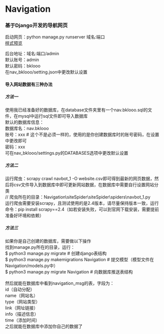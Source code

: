 # Navigation
### 基于Django开发的导航网页


启动网页：python manage.py runserver 域名:端口<br>
[样式预览](https://bklooo.github.io/Navigation/ "点击前往")

后台地址：域名:端口/admin<br>
默认账号：admin<br>
默认密码：bklooo<br>
在nav_bklooo/setting.json中更改默认设置<br>

#### 导入网站数据有三种办法<br>
##### 方法一
使用我已经准备好的数据库，在database文件夹里有一个nav.bklooo.sql的文件，在mysql中运行sql文件即可导入数据库<br>
默认的数据库信息：<br>
数据库名：nav.bklooo<br>
账号：xxx    # 这个不是必须一样的，使用的是你创建数据库时的账号密码，在设置中更改即可<br>
密码：xxx<br>
可在nav_bklooo/settings.py的DATABASES选项中更改默认设置<br>

##### 方法二
运行爬虫：scrapy crawl navbot_1 -O website.csv即可得到最新的网页数据，然后将csv文件导入到数据库中即可更新网站数据，在数据库中需要自行设置网站分类<br>
// 爬虫所在的目录：Navigation\siteSpider\siteSpider\spiders\navbot_1.py<br>
运行爬虫需要安装scrapy，且测试使用的是2.4版本，请尽量保持版本一致，运行命令：pip install scrapy==2.4（如若安装失败，可以到官网下载安装，需要提前准备好环境和依赖）<br>

##### 方法三
如果你是自己创建的数据库，需要做以下操作<br>
找到manage.py所在的目录，运行：<br>
$ python3 manage.py migrate   # 创建django表结构<br>
$ python3 manage.py makemigrations Navigation  # 提交模型（模型文件在Navigation/models.py中）<br>
$ python3 manage.py migrate Navigation   # 向数据库推送表结构<br>
<br>
然后就能在数据库中看到navigation_msg的表，字段为：<br>
id（自动分配）<br>
name（网站名）<br>
type（网站类型）<br>
link（网址链接）<br>
info（描述信息）<br>
time（添加时间）<br>
之后就能在数据库中添加你自己的数据了<br>
